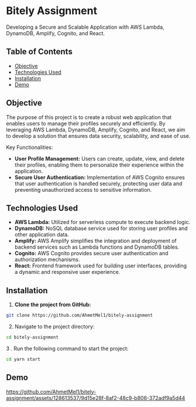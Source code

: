 # Bitely Assignment

Developing a Secure and Scalable Application with AWS Lambda, DynamoDB, Amplify, Cognito, and React.

## Table of Contents

- [Objective](#objective)
- [Technologies Used](#technologies-used)
- [Installation](#installation)
- [Demo](#demo)


## Objective
The purpose of this project is to create a robust web application that enables users to manage their profiles securely and efficiently. By leveraging AWS Lambda, DynamoDB, Amplify, Cognito, and React, we aim to develop a solution that ensures data security, scalability, and ease of use.

Key Functionalities:
- **User Profile Management:** Users can create, update, view, and delete their profiles, enabling them to personalize their experience within the application.
- **Secure User Authentication:** Implementation of AWS Cognito ensures that user authentication is handled securely, protecting user data and preventing unauthorized access to sensitive information.


## Technologies Used

- **AWS Lambda:** Utilized for serverless compute to execute backend logic.
- **DynamoDB:** NoSQL database service used for storing user profiles and other application data.
- **Amplify:** AWS Amplify simplifies the integration and deployment of backend services such as Lambda functions and DynamoDB tables.
- **Cognito:** AWS Cognito provides secure user authentication and authorization mechanisms.
- **React:** Frontend framework used for building user interfaces, providing a dynamic and responsive user experience.

## Installation

1. **Clone the project from GitHub:**
```bash
git clone https://github.com/AhmetMel1/bitely-assignment
```

2. Navigate to the project directory:

```bash
cd bitely-assignment
```

3 . Run the following command to start the project:

```bash
cd yarn start
```

## Demo

https://github.com/AhmetMel1/bitely-assignment/assets/128613537/9d15e28f-8af2-48c9-b806-372adf9a5d44






